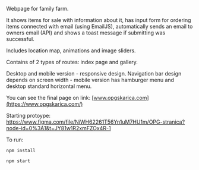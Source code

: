 Webpage for family farm.

It shows items for sale with information about it, has input form for ordering items connected with email (using EmailJS), automatically sends an email to owners email (API) and shows a toast message if submitting was successful. 

Includes location map, animations and image sliders. 

Contains of 2 types of routes: index page and gallery. 

Desktop and mobile version - responsive design. Navigation bar design depends on screen width - mobile version has hamburger menu and desktop standard horizontal menu.


You can see the final page on link: [www.opgskarica.com](https://www.opgskarica.com/)

Starting protoype: https://www.figma.com/file/NiWH62261T56Yn1uM7HU1m/OPG-stranica?node-id=0%3A1&t=JY81w1R2xmFZOx4R-1 

To run:

`npm install`

`npm start`
